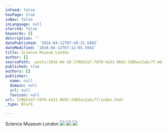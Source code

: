 ```yaml
---
inFeed: false
hasPage: true
inNav: false
inLanguage: null
starred: false
keywords: []
description: ''
datePublished: '2016-04-12T07:49:31.608Z'
dateModified: '2016-04-12T07:12:05.594Z'
title: Science Museum London
author: []
sourcePath: _posts/2016-04-10-170b53a7-f8f0-4a31-9b91-5d05ac2abc7f.md
published: true
authors: []
publisher:
  name: null
  domain: null
  url: null
  favicon: null
url: 170b53a7-f8f0-4a31-9b91-5d05ac2abc7f/index.html
_type: Blurb

---
```

Science Museum London
![](https://s3-us-west-2.amazonaws.com/the-grid-img/p/a30b525fdcd809cb3af97b7a0fcfa33002ccfd28.jpg)
![](https://the-grid-user-content.s3-us-west-2.amazonaws.com/79c53ef9-e645-4a44-a604-54592f927a00.jpg)
![](https://s3-us-west-2.amazonaws.com/the-grid-img/p/5290e2f689316dcda2aff4cc21a968281c58e873.jpg)